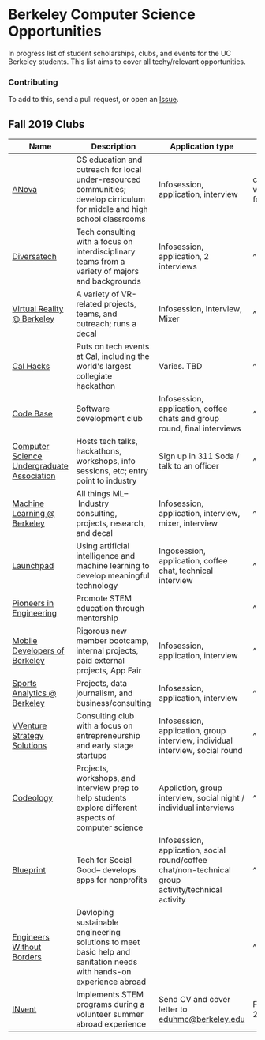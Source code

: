 # Berkeley Computer Science Opportunities
In progress list of student scholarships, clubs, and events for the UC Berkeley students. This list aims
to cover all techy/relevant opportunities.

### Contributing

To add to this, send a pull request, or open an
[Issue](https://github.com/rubywerman/berkeley_cs_opportunities/issues).

## Fall 2019 Clubs 

| Name | Description | Application type | Dates | 
| --- | --- | --- | --- | 
| [ANova](https://www.berkeleyanova.org/) | CS education and outreach for local under-resourced communities; develop cirriculum for middle and high school classrooms | Infosession, application, interview | check out website/facebook for deadlines |
| [Diversatech](http://diversatech.org/index.html) | Tech consulting with a focus on interdisciplinary teams from a variety of majors and backgrounds | Infosession, application, 2 interviews | ^ | 
| [Virtual Reality @ Berkeley](https://vr.berkeley.edu/about.html) | A variety of VR-related projects, teams, and outreach; runs a decal| Infosession, Interview, Mixer | ^ |
| [Cal Hacks](https://calhacks.io/) | Puts on tech events at Cal, including the world's largest collegiate hackathon| Varies. TBD | ^ |
| [Code Base](https://codebase.berkeley.edu/) | Software development club | Infosession, application, coffee chats and group round, final interviews | ^ |
| [Computer Science Undergraduate Association](https://www.csua.berkeley.edu/) | Hosts tech talks, hackathons, workshops, info sessions, etc; entry point to industry | Sign up in 311 Soda / talk to an officer | ^ |
| [Machine Learning @ Berkeley](https://ml.berkeley.edu/) | All things ML– Industry consulting, projects, research, and decal | Infosession, application, interview, mixer, interview | ^ |
| [Launchpad](http://callaunchpad.org/#/) | Using artificial intelligence and machine learning to develop meaningful technology | Ingosession, application, coffee chat, technical interview | ^ |
| [Pioneers in Engineering](https://pioneers.berkeley.edu/about/) | Promote STEM education through mentorship | | ^ |
| [Mobile Developers of Berkeley](https://mdb.dev/) | Rigorous new member bootcamp, internal projects, paid external projects, App Fair | Infosession, application, interview | ^ |
| [Sports Analytics @ Berkeley](https://sportsanalytics.berkeley.edu/about-us.html) | Projects, data journalism, and business/consulting | Infosession, application, interview | ^ |
| [VVenture Strategy Solutions](http://www.berkeleyvss.com/) | Consulting club with a focus on entrepreneurship and early stage startups | Infosession, application, group interview, individual interview, social round | ^ |
| [Codeology](https://www.codeology.club/) | Projects, workshops, and interview prep to help students explore different aspects of computer science | Appliction, group interview, social night / individual interviews | ^ |
| [Blueprint](https://calblueprint.org/) | Tech for Social Good– develops apps for nonprofits | Infosession, application, social round/coffee chat/non-technical group activity/technical activity | ^ |
| [Engineers Without Borders](https://ewb.berkeley.edu/) | Devloping sustainable engineering solutions to meet basic help and sanitation needs with hands-on experience abroad| |  ^ |
| [INvent](https://inventabroad.berkeley.edu/volunteer/) | Implements STEM programs during a volunteer summer abroad experience | Send CV and cover letter to eduhmc@berkeley.edu | February 15, 2020 |
